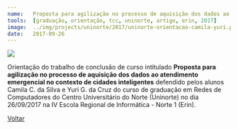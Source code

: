 ```yaml
---
name:  	Proposta para agilização no processo de aquisição dos dados ao atendimento emergencial no contexto de cidades inteligentes
tools: 	[graduação, orientação, tcc, uninorte, artigo, erin, 2017]
image: 	../img/projects/uninorte/2017/uninorte-orientacao-camila-yuri.png
date: 	2017-09-26
---
```


![](../img/projects/uninorte/2017/uninorte-orientacao-camila-yuri.png)

Orientação do trabalho de conclusão de curso intitulado **Proposta para agilização no processo de aquisição dos dados ao atendimento emergencial no contexto de cidades inteligentes** defendido pelos alunos Camila C. da Silva
e Yuri G. da Cruz do curso de graduação em Redes de Computadores do Centro Universitário do Norte (Uninorte) no dia 26/09/2017 na IV Escola Regional de Informática - Norte 1 (Erin).

<p class="text-center">
	<a class="btn btn-outline-primary mt-1" href="{{ site.baseurl }}/projects/">Voltar</a>
</p>
